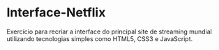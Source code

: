 # Interface-Netflix
Exercício para recriar a interface do principal site de streaming mundial utilizando tecnologias simples como HTML5, CSS3 e JavaScript.
